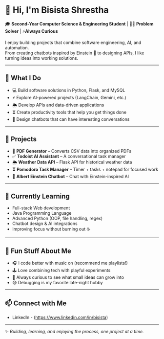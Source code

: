 # 👋 Hi, I'm Bisista Shrestha

🎓 **Second-Year Computer Science & Engineering Student** | 👨‍💻 **Problem Solver** | ⚡**Always Curious**

I enjoy building projects that combine software engineering, AI, and automation.  
From creating chatbots inspired by Einstein 🤯 to designing APIs, I like turning ideas into working solutions.  

---

## 🚀 What I Do
- 💻 Build software solutions in Python, Flask, and MySQL  
- ⚡ Explore AI-powered projects (LangChain, Gemini, etc.)  
- 🌦️ Develop APIs and data-driven applications  
- ⏳ Create productivity tools that help you get things done  
- 🤖 Design chatbots that can have interesting conversations  

---

## 📌 Projects
- 📄 **PDF Generator** – Converts CSV data into organized PDFs  
- ✅ **Todoist AI Assistant** – A conversational task manager  
- 🌦️ **Weather Data API** – Flask API for historical weather data  
- ⏳ **Pomodoro Task Manager** – Timer + tasks + notepad for focused work  
- 🤖 **Albert Einstein Chatbot** – Chat with Einstein-inspired AI  

---

## 🌱 Currently Learning
- Full-stack Web development
- Java Programming Language
- Advanced Python (OOP, file handling, regex)  
- Chatbot design & AI integrations  
- Improving focus without burning out ☕  

---

## 🎉 Fun Stuff About Me
- 🎧 I code better with music on (recommend me playlists!) 
- 🕹️ Love combining tech with playful experiments  
- 🚀 Always curious to see what small ideas can grow into  
- 😅 Debugging is my favorite late-night hobby  

---

## 📫 Connect with Me
- LinkedIn - (https://www.linkedin.com/in/bisista)  

---
✨ *Building, learning, and enjoying the process, one project at a time.*
